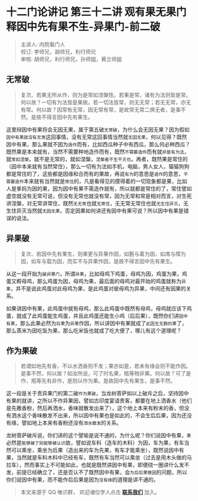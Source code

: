 # 十二门论讲记 第三十二讲 观有果无果门 释因中先有果不生-异果门-前二破

> 主讲人: 内院看门人 <br />
> 校订: 李师兄，胡师兄，利行师兄 <br />
> 审核: 胡师兄，利行师兄，孙师姐，黄兰师姐 <br />

## 无常破

> 复次、若果无所从作，则为是常如涅槃性。若果是常，诸有为法则皆是常。何以故？一切有为法皆是果故。若一切法皆常，则无无常；若无无常，亦无有常。何以故？因常有无常，因无常有常，是故常无常二俱无者，是事不然。是故不得言因中先有果生。

这里辩因中有果将会无因无果，属于第五破`无常破`，为什么会无因无果？因为假如`因中有果就没有无常`这回事情，没有无常这回事情当然就`无因无果`，何以见得？既然因中有果，那么果就不因为`造作`而有，比如西瓜种子中有西瓜，那么何必种西瓜？既然果是本来就有，当然不需要种地造作而有，既然`不需要造作`而有就`非是有为法`，就`常如涅槃`，就不是无常的，就如涅槃，`涅槃者不生不灭也`。再者，既然果是常住的（因中本来就有当然常住），那么一切有为法如手机，电脑，男人女人，猫猫狗狗都是常住的了，这些都是因缘和合而有的果故，再说`有为`的意思是`造作`的意思，`不需要造作`本来就有当然就是`常住`的，凡是看得见的摸得着的一切现象都是果，比如人是爹妈为因的果，因为因中有果不需造作就有，所以就都是常住的了，常住譬如虚空就没有无常可说，但没有无常也就没有常，因为无常和常是相对而言，对生死讲涅槃，对无常讲常住，既然`无无常`也就`无常住`，无无常无常住也就`无生住异灭`，无生住异灭当然就`无因无果`，否定因果如何讲还有因中有果可说？所以因中有果是错误的说法。

## 异果破

> 复次、若因中先有果生，则果更与异果作因，如氎与着为因，如席与障为因，如车与载为因，而实不与异果作因，是故不得言因中先有果生。

从这一段开始为`破异果门`，所谓`异果`，比如母鸡下鸡蛋，母鸡为因，鸡蛋为果，鸡蛋又孵母鸡，那么鸡蛋为因，母鸡为果，最后面的母鸡对最开始的鸡蛋就称为`异果`，并不是说此鸡蛋对此母鸡为果，是此鸡蛋对彼母鸡为异果，中间还有因果的关系。

如果讲因中有果，此鸡蛋中就有母鸡，那么此鸡蛋中既然有母鸡，母鸡就应该下鸡蛋，就成了此鸡蛋能生鸡蛋，并且此鸡蛋还能生小鸡（后后果），既然你们讲`因中有果`，那么此果必然为`后果`为`异果`作因，所以讲因中有果就成了`此因生无数的果`了，那么蒸米为因吃饭为果，那么吃米饭也就成了吃大便了，哪儿有这个道理呢？

## 作为果破

> 若谓如地先有香，不以水洒香则不发；果亦如是，若未有缘会则不能作因。是事不然，何以故？如汝所说，可了时名果，瓶等物非果。何以故？可了是作，瓶等先有非作，是则以作为果。是故因中先有果生，是事不然。

这一段是关于责异果门的第二破`作为果破`，当龙树菩萨如以上破斥之后，坚持因中有果的就讲，之所以不作异果因，譬如古印度宴请贵客，都要在地上洒香水（他们是先撒香粉，然后再洒水，香味就散发出来了），这个地上本来有粉末的香，但没有洒水这个香味散发不出来，所以因中有果也是如此的，不会生后后果，因为还没有缘，譬如地上本来有香粉还没有`洒水散发`的关系。

龙树菩萨破斥说，你们讲的这个譬喻是说不通的，为什么呢？你们说因中有果，`果`必然是`能够被了别能够被认识`故，譬如说车料（造车的木料）为因，车为果，有车当然可以乘坐，乘坐为后果（造出来的车为先果，有车才能乘坐），既然说因中有果，当然就是车料木料中已经有车，既然有车当然可以乘坐（过去是用木头做的马拉车），然而事实上不可能如此，也就是既然讲因中有果，即便绕一圈讲什么发不发，前提已经确立了，还是否认不了既然因中有果，会`为后后果做因`的问题，所以你们说因中有果，而不能作后后果是因为`没有缘`的道理是讲不通的。

> 本文来源于 QQ 唯识群， 欢迎诸位学人点击 **[联系我们](https://mp.weixin.qq.com/s/lZCfWjmLjgNR165Tx4_bCQ)** 加入。
